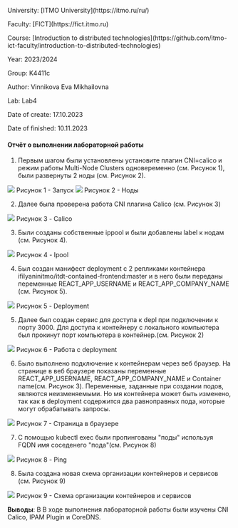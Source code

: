 <p> University: [ITMO University](https://itmo.ru/ru/)
<p> Faculty: [FICT](https://fict.itmo.ru)
<p> Course: [Introduction to distributed technologies](https://github.com/itmo-ict-faculty/introduction-to-distributed-technologies) <p>
<p> Year: 2023/2024
<p> Group: K4411c
<p> Author: Vinnikova Eva Mikhailovna
<p> Lab: Lab4
<p> Date of create: 17.10.2023
<p> Date of finished: 10.11.2023

<h4>Отчёт о выполнении лабораторной работы</h4>

1. Первым шагом были установлены установите плагин CNI=calico и режим работы Multi-Node Clusters одновеременно (см. Рисунок 1), были развернуты 2 ноды (см. Рисунок 2).    
<image src="https://github.com/evashka28/2023_2024-introduction_to_distributed_technologies-k4111c-vinnikova_e_m/blob/main/lab4/img/1.png">
Рисунок 1 - Запуск
<image src="https://github.com/evashka28/2023_2024-introduction_to_distributed_technologies-k4111c-vinnikova_e_m/blob/main/lab4/img/2.png">
Рисунок 2 - Ноды

2. Далее была проверена работа CNI плагина Calico (см. Рисунок 3)
<image src="https://github.com/evashka28/2023_2024-introduction_to_distributed_technologies-k4111c-vinnikova_e_m/blob/main/lab4/img/3.png">
Рисунок 3 - Calico

3. Были созданы собственные ippool и были добавлены label к нодам (см. Рисунок 4).
<image src="https://github.com/evashka28/2023_2024-introduction_to_distributed_technologies-k4111c-vinnikova_e_m/blob/main/lab4/img/4.png">
Рисунок 4 - Ipool

4. Был создан манифест deployment с 2 репликами контейнера ifilyaninitmo/itdt-contained-frontend:master и в него были переданы переменные REACT_APP_USERNAME и REACT_APP_COMPANY_NAME (см. Рисунок 5).
<image src="https://github.com/evashka28/2023_2024-introduction_to_distributed_technologies-k4111c-vinnikova_e_m/blob/main/lab4/img/5.png">
Рисунок 5 - Deployment

5.  Далее был создан сервис для доступа к depl при подключении к порту 3000. Для доступа к контейнеру с локального компьютера был прокинут порт компьютера в контейнер.(см. Рисунок 2)
<image src="https://github.com/evashka28/2023_2024-introduction_to_distributed_technologies-k4111c-vinnikova_e_m/blob/main/lab4/img/6.png">
Рисунок 6 - Работа с deployment

6.  Было выполнено подключение к контейнерам через веб браузер. На странице в веб браузере показаны переменные REACT_APP_USERNAME, REACT_APP_COMPANY_NAME и Container name(см. Рисунок 3). Переменные, заданные при создании подов, являются неизменяемыми. Но мя контейнера может быть изменено, так как в deployment содержится два равноправных пода, которые могут обрабатывать запросы.
<image src="https://github.com/evashka28/2023_2024-introduction_to_distributed_technologies-k4111c-vinnikova_e_m/blob/main/lab4/img/7.png">
Рисунок 7 - Страница в браузере

7. С помощью kubectl exec были пропингованы "поды" используя FQDN имя соседенего "пода"(см. Рисунок 8)
<image src="https://github.com/evashka28/2023_2024-introduction_to_distributed_technologies-k4111c-vinnikova_e_m/blob/main/lab4/img/8.png">
Рисунок 8 - Ping 

8. Была создана новая схема организации контейнеров и сервисов (см. Рисунок 9)
<image src="https://github.com/evashka28/2023_2024-introduction_to_distributed_technologies-k4111c-vinnikova_e_m/blob/main/lab4/img/9.png">
Рисунок 9 - Схема организации контейнеров и сервисов


**Выводы**: В В ходе выполнения лабораторной работы были изучены CNI Calico, IPAM Plugin и CoreDNS.
